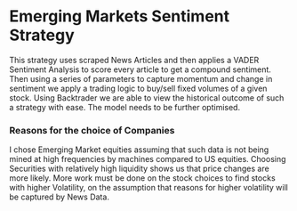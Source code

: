 # Emerging Markets Sentiment Strategy

This strategy uses scraped News Articles and then applies a VADER Sentiment Analysis to score every article to get a compound sentiment.
Then using a series of parameters to capture momentum and change in sentiment we apply a trading logic to buy/sell fixed volumes of a given stock.
Using Backtrader we are able to view the historical outcome of such a strategy with ease. The model needs to be further optimised.

### Reasons for the choice of Companies

I chose Emerging Market equities assuming that such data is not being mined at high frequencies by machines compared to US equities. Choosing Securities with relatively 
high liquidity shows us that price changes are more likely. More work must be done on the stock choices to find stocks with higher Volatility, on the assumption that 
reasons for higher volatility will be captured by News Data.
